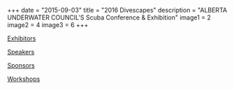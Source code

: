 +++
date        = "2015-09-03"
title       = "2016 Divescapes"
description = "ALBERTA UNDERWATER COUNCIL'S Scuba Conference & Exhibition"
image1 = 2
image2 = 4
image3 = 6
+++

[Exhibitors](/archives/2016/exhibitors/)

[Speakers](/archives/2016/speakers/)

[Sponsors](/archives/2016/sponsors/)

[Workshops](/archives/2016/workshops/)
